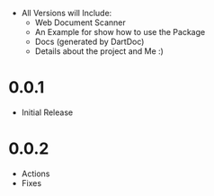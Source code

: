 - All Versions will Include:
  - Web Document Scanner
  - An Example for show how to use the Package
  - Docs (generated by DartDoc)
  - Details about the project and Me :)

# 0.0.1
  - Initial Release

# 0.0.2
  - Actions
  - Fixes

